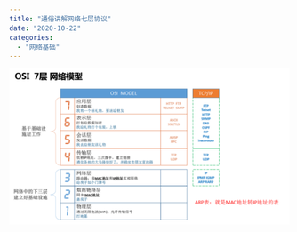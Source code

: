 ```yaml
---
title: "通俗讲解网络七层协议"
date: "2020-10-22"
categories: 
  - "网络基础"
---
```


[![](images/OSI%207.png)](http://qiniu.dev-share.top/OSI%207.png)
